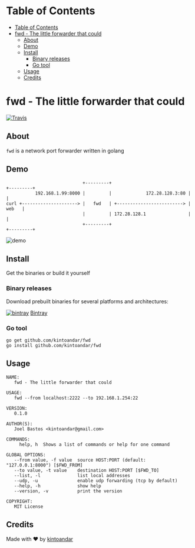 Table of Contents
=================

  * [Table of Contents](#table-of-contents)
  * [fwd \- The little forwarder that could](#fwd---the-little-forwarder-that-could)
    * [About](#about)
    * [Demo](#demo)
    * [Install](#install)
      * [Binary releases](#binary-releases)
      * [Go tool](#go-tool)
    * [Usage](#usage)
    * [Credits](#credits)

# fwd - The little forwarder that could
[![Travis](https://img.shields.io/travis/kintoandar/fwd.svg)](https://travis-ci.org/kintoandar/fwd)

## About
`fwd` is a network port forwarder written in golang

## Demo
```
                             +---------+                             +---------+
           192.168.1.99:8000 |         |             172.28.128.3:80 |         |
curl +---------------------> |   fwd   | +-------------------------> |   web   |
                             |         | 172.28.128.1                |         |
                             +---------+                             +---------+
```

![demo](https://docs.google.com/uc?id=0B-SEc73VBiUwN0RheHVYQ3RlbW8)

## Install
Get the binaries or build it yourself

### Binary releases
Download prebuilt binaries for several platforms and architectures:

[![bintray](https://docs.google.com/uc?id=0B-SEc73VBiUwQ0NNLWRXdUN1M3c)](https://dl.bintray.com/kintoandar/fwd/) [Bintray](https://dl.bintray.com/kintoandar/fwd/)

### Go tool
```
go get github.com/kintoandar/fwd
go install github.com/kintoandar/fwd
```

## Usage
```
NAME:
   fwd - The little forwarder that could

USAGE:
   fwd --from localhost:2222 --to 192.168.1.254:22

VERSION:
   0.1.0

AUTHOR(S):
   Joel Bastos <kintoandar@gmail.com>

COMMANDS:
     help, h  Shows a list of commands or help for one command

GLOBAL OPTIONS:
   --from value, -f value  source HOST:PORT (default: "127.0.0.1:8000") [$FWD_FROM]
   --to value, -t value    destination HOST:PORT [$FWD_TO]
   --list, -l              list local addresses
   --udp, -u               enable udp forwarding (tcp by default)
   --help, -h              show help
   --version, -v           print the version

COPYRIGHT:
   MIT License
```

## Credits
Made with ♥️ by [kintoandar](https://blog.kintoandar.com)
